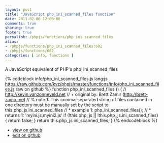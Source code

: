 ```yaml
---
layout: post
title: "JavaScript php_ini_scanned_files function"
date: 2011-02-06 12:00:00
comments: true
sharing: true
footer: true
permalink: /phpjs/functions/php_ini_scanned_files
alias:
- /phpjs/functions/php_ini_scanned_files:602
- /phpjs/functions/602
categories: [ info, functions ]
---
```

A JavaScript equivalent of PHP's php_ini_scanned_files
<!-- more -->
{% codeblock info/php_ini_scanned_files.js lang:js https://raw.github.com/kvz/phpjs/master/functions/info/php_ini_scanned_files.js raw on github %}
function php_ini_scanned_files () {
    // http://kevin.vanzonneveld.net
    // +   original by: Brett Zamir (http://brett-zamir.me)
    // %        note 1: This comma-separated string of files contained in one directory must be manually set by the script to this.php_js.ini_scanned_files
    // *     example 1: php_ini_scanned_files();
    // *     returns 1: 'myini.js,myini2.js'
    if (!this.php_js || !this.php_js.ini_scanned_files) {
        return false;
    }
    return this.php_js.ini_scanned_files;
}
{% endcodeblock %}
<ul>
 <li><a href="https://github.com/kvz/phpjs/blob/master/functions/info/php_ini_scanned_files.js">view on github</a></li>
 <li><a href="https://github.com/kvz/phpjs/edit/master/functions/info/php_ini_scanned_files.js">edit on github</a></li>
</ul>

